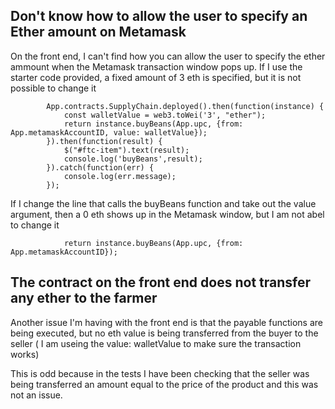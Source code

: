 ## Don't know how to allow the user to specify an Ether amount on Metamask

On the front end, I can't find how you can allow the user to specify the ether ammount when the Metamask transaction window pops up.
If I use the starter code provided, a fixed amount of 3 eth is specified, but it is not possible to change it

```
        App.contracts.SupplyChain.deployed().then(function(instance) {
            const walletValue = web3.toWei('3', "ether");
            return instance.buyBeans(App.upc, {from: App.metamaskAccountID, value: walletValue});
        }).then(function(result) {
            $("#ftc-item").text(result);
            console.log('buyBeans',result);
        }).catch(function(err) {
            console.log(err.message);
        });
```

If I change the line that calls the buyBeans function and take out the value argument, then a 0 eth shows up in the Metamask window, but I am not abel to change it

```
            return instance.buyBeans(App.upc, {from: App.metamaskAccountID});

```

## The contract on the front end does not transfer any ether to the farmer

Another issue I'm having with the front end is that the payable functions are being executed, but no eth value is being transferred from the buyer to the seller ( I am useing the value: walletValue to make sure the transaction works)

This is odd because in the tests I have been checking that the seller was being transferred an amount equal to the price of the product and this was not an issue.

